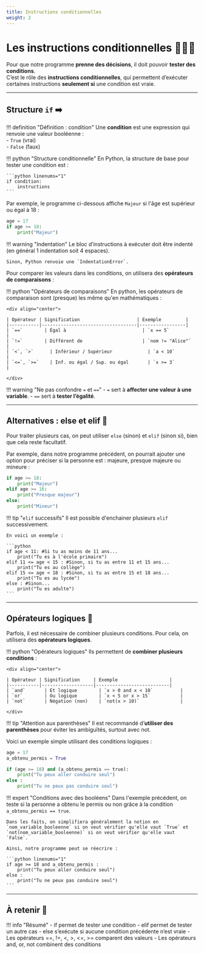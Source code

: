```yaml
---
title: Instructions conditionnelles
weight: 2
---
```


# Les instructions conditionnelles 🔁✅❌

Pour que notre programme **prenne des décisions**, il doit pouvoir **tester des conditions**.  
C’est le rôle des **instructions conditionnelles**, qui permettent d’exécuter certaines instructions **seulement si** une condition est vraie.

---

## Structure `if` ➡️

!!! definition "Définition : condition"
    Une **condition** est une expression qui renvoie une valeur booléenne :  
    - `True` (vrai)  
    - `False` (faux)

!!! python "Structure conditionnelle"
    En Python, la structure de base pour tester une condition est :

    ```python linenums="1"
    if condition:
        instructions
    ```

Par exemple, le programme ci-dessous affiche `Majeur` si l'âge est supérieur ou égal à 18 : 

```python linenums="1"
age = 17
if age >= 18:
    print("Majeur")
```

!!! warning "Indentation"
    Le bloc d’instructions à exécuter doit être indenté (en général 1 indentation soit 4 espaces).

    Sinon, Python renvoie une `IndentationError`.

Pour comparer les valeurs dans les conditions, on utilisera des **opérateurs de comparaisons** : 

!!! python "Opérateurs de comparaisons"
    En python, les opérateurs de comparaison sont (presque) les même qu'en mathématiques : 

    <div align="center">

    | Opérateur | Signification                     | Exemple         |
    |-----------|-----------------------------------|-----------------|
    | `==`        | Égal à                            | `x == 5`          |
    | `!=`        | Différent de                      | `nom != "Alice"`  |
    | `<`, `>`      | Inférieur / Supérieur             | `a < 10`          |
    | `<=`, `>=`    | Inf. ou égal / Sup. ou égal       | `x >= 3`          |

    </div>

!!! warning "Ne pas confondre `=` et `==`"
    - `=` sert à **affecter une valeur à une variable**.
    - `==` sert à **tester l’égalité**.


---

## Alternatives : else et elif 🔄

Pour traiter plusieurs cas, on peut utiliser `else` (sinon) et `elif` (sinon si), bien que cela reste facultatif. 

Par exemple, dans notre programme précédent, on pourrait ajouter une option pour préciser si la personne est : majeure, presque majeure ou mineure : 

```python linenums="1"
if age >= 18:
    print("Majeur")
elif age >= 16:
    print("Presque majeur")
else:
    print("Mineur")
```

!!! tip "`elif` successifs"
    Il est possible d'enchainer plusieurs `elif` successivement. 

    En voici un exemple : 

    ```python
    if age < 11: #Si tu as moins de 11 ans...
        print("Tu es à l'école primaire")
    elif 11 <= age < 15 : #Sinon, si tu as entre 11 et 15 ans...
        print("Tu es au collège")
    elif 15 <= age < 18 : #Sinon, si tu as entre 15 et 18 ans...
        print("Tu es au lycée")
    else : #Sinon...
        print("Tu es adulte")
    ```

--- 

## Opérateurs logiques 🧠

Parfois, il est nécessaire de combiner plusieurs conditions. Pour cela, on utilisera des **opérateurs logiques**.

!!! python "Opérateurs logiques"
    Ils permettent de **combiner plusieurs conditions** :

    <div align="center">

    | Opérateur | Signification     | Exemple                   |
    |-----------|-------------------|---------------------------|
    | `and`       | Et logique        | `x > 0 and x < 10`          |
    | `or`        | Ou logique        | `x < 5 or x > 15`           |
    | `not`       | Négation (non)    | `not(x > 10)`               |

    </div>

!!! tip "Attention aux parenthèses"
    Il est recommandé d’**utiliser des parenthèses** pour éviter les ambiguïtés, surtout avec not.

Voici un exemple simple utilisant des conditions logiques : 

```python linenums="1"
age = 17
a_obtenu_permis = True

if (age >= 18) and (a_obtenu_permis == true):
    print("Tu peux aller conduire seul")
else : 
    print("Tu ne peux pas conduire seul")
```

!!! expert "Conditions avec des booléens"
    Dans l'exemple précédent, on teste si la personne a obtenu le permis ou non grâce à la condition `a_obtenu_permis == true`. 

    Dans les faits, on simplifiera généralement la notion en `nom_variable_booleenne` si on veut vérifier qu'elle vaut `True` et `not(nom_variable_booleenne)` si on veut vérifier qu'elle vaut `False`.

    Ainsi, notre programme peut se réecrire : 

    ```python linenums="1"
    if age >= 18 and a_obtenu_permis :
        print("Tu peux aller conduire seul")
    else : 
        print("Tu ne peux pas conduire seul")
    ```

---

## À retenir 📌

!!! info "Résumé"
    - if permet de tester une condition
    - elif permet de tester un autre cas
    - else s’exécute si aucune condition précédente n’est vraie
    - Les opérateurs ==, !=, <, >, <=, >= comparent des valeurs
    - Les opérateurs and, or, not combinent des conditions